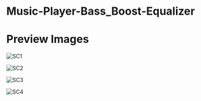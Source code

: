 # Music-Player-Bass_Boost-Equalizer

# Preview Images

![SC1](https://github.com/VimalPatel14/Music-Player-Bass_Boost-Equalizer/blob/master/np_card.png)

![SC2](https://github.com/VimalPatel14/Music-Player-Bass_Boost-Equalizer/blob/master/tutorial_queue_swipe_up.png)

![SC3](https://github.com/VimalPatel14/Music-Player-Bass_Boost-Equalizer/blob/master/tutorial_rearrange_queue.png)

![SC4](https://github.com/VimalPatel14/Music-Player-Bass_Boost-Equalizer/blob/master/np_flat.png)
